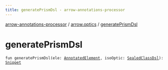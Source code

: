 ```yaml
---
title: generatePrismDsl - arrow-annotations-processor
---
```


[arrow-annotations-processor](../index.html) / [arrow.optics](index.html) / [generatePrismDsl](./generate-prism-dsl.html)

# generatePrismDsl

`fun generatePrismDsl(ele: `[`AnnotatedElement`](-annotated-element/index.html)`, isoOptic: `[`SealedClassDsl`](-sealed-class-dsl.html)`): `[`Snippet`](-snippet/index.html)